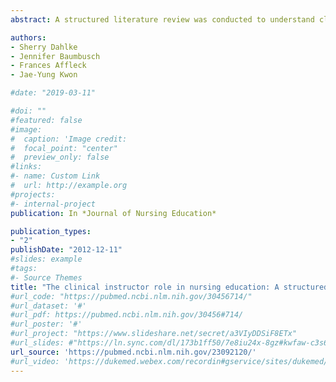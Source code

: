 ```yaml
---
abstract: A structured literature review was conducted to understand clinical instructors' perceptions of their role and the factors that facilitate and constrain their teaching in undergraduate nursing programs. The literature published in English between 2000 and 2011 was searched, and data were extracted from 15 articles that met the inclusion criteria. The analysis identified four themes-characteristics of the role, characteristics of effective clinical teaching, influence of the clinical context on the role, and influence of the academic context on the role. Clinical instructors are portrayed as needing to be good educators, as well as excellent clinicians. However, they often lack formal education and professional development opportunities related to the role and must draw on their individual personal and professional experiences to guide their teaching to meet the demands of both the clinical and academic contexts in which they simultaneously work.

authors: 
- Sherry Dahlke 
- Jennifer Baumbusch
- Frances Affleck
- Jae-Yung Kwon

#date: "2019-03-11"

#doi: ""
#featured: false
#image:
#  caption: 'Image credit: 
#  focal_point: "center"
#  preview_only: false
#links:
#- name: Custom Link
#  url: http://example.org
#projects:
#- internal-project
publication: In *Journal of Nursing Education*

publication_types:
- "2"
publishDate: "2012-12-11"
#slides: example
#tags:
#- Source Themes
title: "The clinical instructor role in nursing education: A structured literature review"
#url_code: "https://pubmed.ncbi.nlm.nih.gov/30456714/"
#url_dataset: '#'
#url_pdf: https://pubmed.ncbi.nlm.nih.gov/30456#714/
#url_poster: '#'
#url_project: "https://www.slideshare.net/secret/a3VIyDDSiF8ETx"
#url_slides: #"https://ln.sync.com/dl/173b1ff50/7e8iu24x-8gz#kwfaw-c3s66p2j-wcnducyz"
url_source: 'https://pubmed.ncbi.nlm.nih.gov/23092120/'
#url_video: 'https://dukemed.webex.com/recordin#gservice/sites/dukemed/recording/play/b0d1d4dd#df304b0e9866fb29143f5ac2'
---
```



